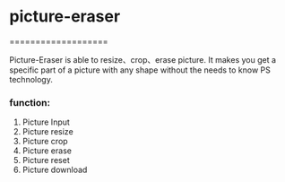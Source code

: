 # picture-eraser
===================


Picture-Eraser is able to resize、crop、erase picture.
It makes you get a specific part of a picture with any shape without the needs to know PS technology.

### function:
1. Picture Input
2. Picture resize
3. Picture crop
4. Picture erase
5. Picture reset
6. Picture download


